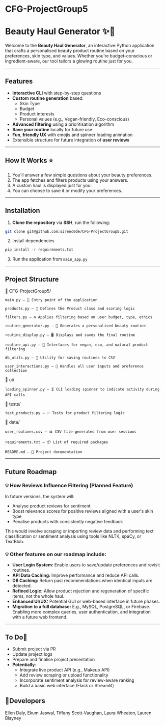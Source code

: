 # CFG-ProjectGroup5
# Beauty Haul Generator ✨💄

Welcome to the **Beauty Haul Generator**, an interactive Python application that crafts a personalised beauty product 
routine based on your preferences, skin type, and values. Whether you're budget-conscious or ingredient-aware, our tool 
tailors a glowing routine just for you.

---

## Features

- **Interactive CLI** with step-by-step questions
- **Custom routine generation** based:
  - Skin Type
  - Budget
  - Product interests
  - Personal values (e.g., Vegan-friendly, Eco-conscious)
- **Advanced filtering** using a prioritisation algorithm
- **Save your routine** locally for future use
- **Fun, friendly UX** with emojis and spinner loading animation
- Extensible structure for future integration of **user reviews**

---

## How It Works ⭐️

1. You'll answer a few simple questions about your beauty preferences.
2. The app fetches and filters products using your answers.
3. A custom haul is displayed just for you.
4. You can choose to save it or modify your preferences.

---

## Installation

1. **Clone the repository** via **SSH**, run the following:
```sh
git clone git@github.com:sirenc0de/CFG-ProjectGroup5.git
```
2. Install dependencies
```sh
pip install -r requirements.txt
```
3. Run the application from `main_app.py`

---
## Project Structure ##

📁 CFG-ProjectGroup5/

    main.py – 🚀 Entry point of the application

    products.py – 🧴 Defines the Product class and scoring logic

    filters.py – ⚙️ Applies filtering based on user budget, type, ethics

    routine_generator.py – 🔄 Generates a personalised beauty routine

    routine_display.py – 🖥️ Displays and saves the final routine

    routine_api.py – 🌱 Interfaces for vegan, eco, and natural product filtering

    db_utils.py – 💾 Utility for saving routines to CSV

    user_interactions.py – 🎯 Handles all user inputs and preference collection

📂 ui/

    loading_spinner.py – ⏳ CLI loading spinner to indicate activity during API calls

📂 tests/

    test_products.py – ✅ Tests for product filtering logic

📂 data/

    user_routines.csv – 📊 CSV file generated from user sessions

    requirements.txt – 📦 List of required packages

    README.md – 📝 Project documentation

---

## Future Roadmap

### 💡 How Reviews Influence Filtering (Planned Feature) ##

In future versions, the system will:
- Analyse product reviews for sentiment
- Boost relevance scores for positive reviews aligned with a user's skin type
- Penalise products with consistently negative feedback

This would involve scraping or importing review data and performing text classification or sentiment analysis using tools like NLTK, spaCy, or TextBlob. 


### 💡 Other features on our roadmap include:
- **User Login System:** Enable users to save/update preferences and revisit routines.
- **API Data Caching:** Improve performance and reduce API calls.
- **DB Caching:** Return past recommendations when identical inputs are detected.
- **Refined Logic:** Allow product rejection and regeneration of specific items, not the whole haul.
- **Enhanced UI/UX:** Potential GUI or web-based interface in future phases.
- **Migration to a full database:** E.g., MySQL, PostgreSQL, or Firebase. Enabling more complex queries, user authentication, and integration with a future web frontend.

---

## To Do📌

- Submit project via PR
- Update project logs
- Prepare and finalise project presentation
- **Potentially**: 
  - Integrate live product API (e.g., Makeup API)
  - Add review scraping or upload functionality 
  - Incorporate sentiment analysis for review-aware ranking
  - Build a basic web interface (Flask or Streamlit)

## 🔬Developers

Ellen Daly,
Ekum Jaswal,
Tiffany Scott-Vaughan,
Laura Wheaton,
Lauren Blayney



